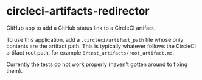 # circleci-artifacts-redirector

GitHub app to add a GitHub status link to a CircleCI artifact.

To use this application, add a `.circleci/artifact_path` file whose only
contents are the artifact path. This is typically whatever follows the
CircleCI artifact root path, for example `0/test_artifacts/root_artifact.md`.

Currently the tests do not work properly
(haven't gotten around to fixing them).
